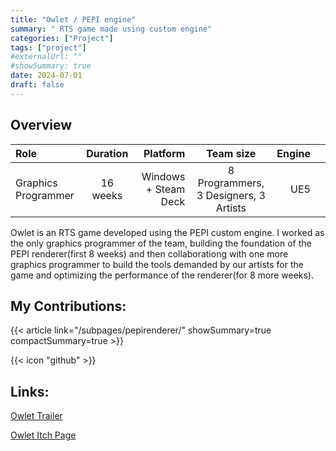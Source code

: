 ```yaml
---
title: "Owlet / PEPI engine"
summary: " RTS game made using custom engine"
categories: ["Project"]
tags: ["project"]
#externalUrl: ""
#showSummary: true
date: 2024-07-01
draft: false
---
```


## Overview

| Role | Duration  | Platform | Team size | Engine |  |
|:-------------|:-------------:|--------------:|:--------------:|--------------:|--------------:|
| Graphics Programmer  |16 weeks  | Windows + Steam Deck   |8 Programmers, 3 Designers, 3 Artists | UE5|  |


Owlet is an RTS game developed using the PEPI custom engine. I worked as the only graphics programmer of the team, building the foundation of the PEPI renderer(first 8 weeks) and then collaborationg with one more graphics programmer to build the tools demanded by our artists for the game and optimizing the performance of the renderer(for 8 more weeks).

## My Contributions:

{{< article link="/subpages/pepirenderer/" showSummary=true compactSummary=true >}}

{{< icon "github" >}}



## Links:

[Owlet Trailer](https://www.youtube.com/watch?v=dGsASNUbWmw)

[Owlet Itch Page](https://buas.itch.io/owlet)